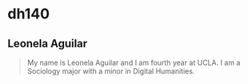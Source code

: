 # dh140
## Leonela Aguilar 
  > My name is Leonela Aguilar and I am fourth year at UCLA. I am a Sociology major with a minor in Digital Humanities. 

